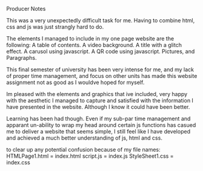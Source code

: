 Producer Notes

This was a very unexpectedly difficult task for me.
Having to combine html, css and js was just strangly hard to do. 

The elements I managed to include in my one page website are the following:
A table of contents.
A video background.
A title with a glitch effect.
A carusol using javascript.
A QR code using javascript. 
Pictures, and Paragraphs. 

This final semester of university has been very intense for me, 
and my lack of proper time management, and focus on other units has made
this website assignment not as good as I wouldve hoped for myself.

Im pleased with the elements and graphics that ive included, 
very happy with the aesthetic I managed to capture and
satisfied with the information I have presented in the website.
Although I know it could have been better. 

Learning has been had though. Even if my sub-par time management and 
apparant un-ability to wrap my head around certain js functions has 
casued me to deliver a website that seems simple, I still feel like
I have developed and achieved a much better understanding of js, html and css. 

to clear up any potential confusion because of my file names:
HTMLPage1.html = index.html
script.js = index.js
StyleSheet1.css = index.css

